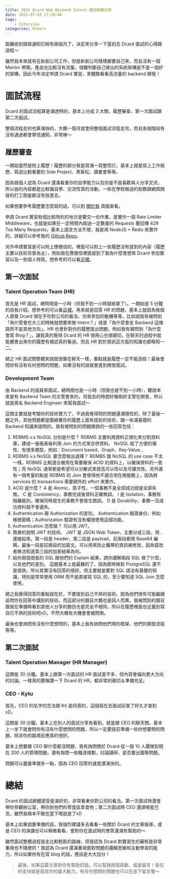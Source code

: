 ```yaml
---
title: 2021 Dcard Web Backend Intern 面試經驗分享
date: 2021-07-03 17:29:46
tags:
	- Interview
categories: Others
---
```


距離收到錄取通知已經有兩個月了，決定來分享一下當初去 Dcard 面試的心得跟過程～

雖然我本來就有在新創公司工作，但是新創公司樣樣都要自己來，而且沒有一個 Mentor 帶領，產品也比較沒有流量，很難判斷自己做出的系統架構是不是一個好的架構，因此今年決定申請 Dcard 實習，來體驗看看高流量的 backend 開發！

# 面試流程

Dcard 的面試流程算是滿透明的，基本上分成 3 大關，履歷審查、第一次面試跟第二次面試。

整個流程走的也算滿快的，大概一個月就會把整個面試流程走完，而且各個階段有沒有通過都會寄信通知，非常棒～

<!-- More -->

## 履歷審查

一開始當然是附上履歷！履歷的部分我是寫滿一頁整而已，基本上就是寫上工作經歷、寫過比較重要的 Side Project、黑客松、讀書會等等。

因為我個人認為 Dcard 還滿看重你的自學能力以及你是不是喜歡與人分享交流，所以放的內容都是比較偏自學、交流性質的活動，一些在學校做過的助教跟網頁開發的打工倒是都沒有放進去。

如果想要參考履歷要怎麼寫的話，可以到 [關於我](/about) 頁面查看。

申請 Dcard 實習有個比較特別的地方是要交一份作業，是實作一個 Rate Limiter Middleware，也就是如果在一定時間內超過一定數量的 Requests 要回傳 429 Too Many Requests，基本上語言方法不限，我是用 NodeJS + Redis 來實作的。詳細可以參考我的 [Github Repo](https://github.com/justin0u0/rate-limiter)。

另外申請實習是可以附上應徵信的，裡面可以附上一些履歷沒有提到的內容（履歷主要以技術背景為主），例如我在應徵信裡面提到了我為什麼會想來 Dcard 參加實習以及一些個人特質。想參考的可以看[這裡](https://www.notion.so/justin0u0/Dcard-Web-Backend-Intern-2021-c13e8e7777d9421398f28049596b2b1a)。

## 第一次面試

### Talent Operation Team (HR)

首先是 HR 面試，總時間是一小時（但我不到一小時就結束了）。一開始是 5 分鐘的自我介紹，想參考的可以看[這裡](https://www.notion.so/justin0u0/73ec63ea80ab42b09fb18cbb68188930)。再來就是回答 HR 的問題，基本上就因為我個人感覺 Dcard 很在乎你對公司的看法、你來參加的動機等等，比如說我有被問到「為什麼會在大三的時候就想要來做 Intern？」或是「為什麼會走 Backend 這條路而不是其他方向」。HR 也會針對你的履歷提出問題，例如我有被問到「為什麼會寫 Blog？」，讓我真的覺得 Dcard 的 HR 很用心也很親切，在聊天的過程中就能體會出來你的履歷有被認真的看過，而且 HR 對於資訊這方面的知識也都略知一二。

總之 HR 面試關整體來說就很像在聊天一樣，重點就是履歷一定不能造假！最後會問你有沒有任何想問的問題，如果沒有的話就會進到開發面試。

### Development Team

由 Backend 的成員來面試，總時間也是一小時（但我也是不到一小時），聽說本來是有 Backend Team 的主管會來的，但我去的時間好像剛好主管在開會，所以就是兩名 Backend Engineer 來幫我面試～

這關主要就是考驗你的技術實力了，不過我覺得問的問題還滿隨性的，除了最後一題之外，其他問題都是圍繞著你的履歷上面有提到的技術，跟一些滿基礎的 Backend 知識來提問的。我有被問到的問題跟我的一些回答包括：

1. RDBMS v.s NoSQL 分別是什麼？
	RDBMS 主要利用資料正規化來分割資料庫，建成一張張表後利用 Join 的方式來合併資料。
	NoSQL 給了方便的彈性，有很多類型，例如：Document based、Graph、Key-Value...
2. RDBMS v.s NoSQL 要怎麼做出選擇？
	RDMBS 跟 NoSQL 的 use case 不太一樣，RDBMS 比較適合被用在需要確保 ACID 的資料上，以確保資料的一致性；而 NoSQL 通常都是希望可以分散式來提高可以性以及可擴充性。另外還有一個考量的點是 RDBMS 的 Join 會使得他不適合用在微服務上，因為跨 services 的 transactions 需要額外的 effort 來實作。
3. ACID 是什麼？
	A 是 Atomic，原子性，一個事務不是全部成功就是全部失敗。
	C 是 Consistency，事務完成後資料正確無誤。
	I 是 Isolation，事務有隔離級別，確保同時發生的事務不會發生錯誤。
	D 是 Durability，事務一旦成功資料就不會遺失。
4. Authentication 跟 Authorization 的差別。
	Authentication 驗證身份，例如帳號密碼；Authorization 驗證有沒有權限使用這個功能。
5. Authentication 怎麼做？
	可以用 JWT。
6. 簡單的說明 JWT 的技術。
	JWT 是 JSON Web Token，主要分成三段，用 `.` 連接起來。第一段是 header，第二段是 payload，前兩段都用 Base64 編碼，最後一段是前兩段的加密文。可以用來防止攜帶的資訊被修改，因為竄改者無法知道第三段的加密結果為何。
7. 給你兩個很長的 SQL 跟他們的 Explain 結果，請你講解兩段 SQL 做了什麼，以及他們的差別。
	這題基本上是最難的了，因為那時候對 PostgreSQL 還不是很熟，所以其實沒有回答的很好。但主要就是要對 SQL 語法有基礎的知識，特別是常常使用 ORM 而不是直接寫 SQL 的，至少要知道 SQL Join 怎麼使用。

總之我覺得回答的重點就在於，不要提到自己不熟的技術，因為他們很有可能繼續追問你在回答中講到的技術。而這部分的題目大概也是因人而異，我被問到的題目跟我在準備時看到其他人分享的題目也是完全不相同，所以在履歷裡面也近量別寫自已不熟的技術吧xD，不然大概有大機會會被問倒。

最後也會詢問有沒有什麼想問的，基本上我有詢問他們用的框架、他們的開發流程等等。

## 第二次面試

### Talent Operation Manager (HR Manager)

這關是 30 分鐘。基本上跟第一次面試的 HR 面試差不多，但內容會偏向更大方向的討論。一樣真的要稱讚一下 Dcard 的 HR，都非常的親切＆準備充足。

### CEO - Kytu

首先，CEO 的名字的念法跟 Kit 是同音的，這個我在去面試前查了好久才查到xD。

這關是 30 分鐘。基本上在別人的面試分享有看到，就是跟 CEO 的聊天關。基本上一坐下就會問你有沒有什麼想問的問題，所以一定要提前準備一些你想要問的問題，除非你的臨場反應真的很好。

基本上想要跟 CEO 聊什麼都沒問題，我有詢問關於 Dcard 從一個 10 人團隊到現在 200 人的管理問題，還有詢問一些職涯規劃，討論讀研、是否要出國等問題。

問題可以盡量準備多一點，因為 CEO 回答的速度還滿快的。

# 總結

Dcard 的面試總體感受是滿好的，非常看重你對公司的看法。第一次面試時還會帶你參觀辦公室，帶你到他們的零食區拿食物；第二次面試時 CEO 還請喝星巴克，雖然我根本不敢在當下喝就是了xD

基本上如果說要準備的話，我強烈建議多去看看一些關於 Dcard 的文章報導，或是 CEO 的演講也可以稍微看看，會對你在面試時的應答還滿有幫助的～

雖然面試整體過程是走比較輕鬆的路線，但我認為 Dcard 對實習生的審核是非常重視也不隨便的！我認為 Dcard 還滿重視面對問題的邏輯思維和主動學習的能力，所以如果你有在寫 blog 的話，應該是大大加分！

> 最後，如果這篇文章對你有幫助的話，可以幫我按個喜歡、或是留言！各位的支持就是我寫作的最大動力。有任何想問的問題也可以在底下留言喔～
